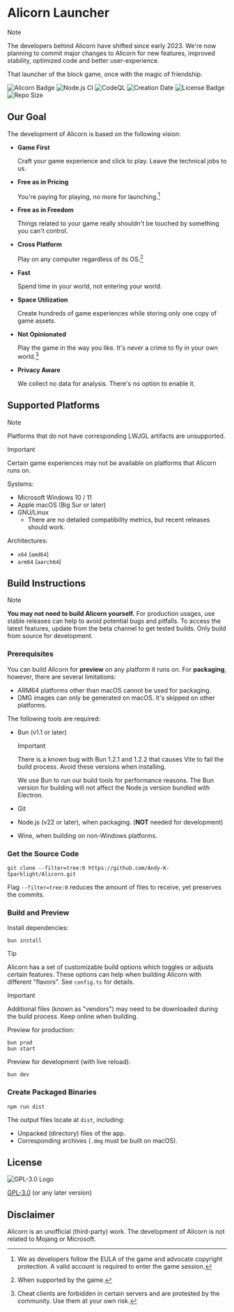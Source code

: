 # Alicorn Launcher

> [!NOTE]
> The developers behind Alicorn have shifted since early 2023.
> We're now planning to commit major changes to Alicorn for new features, improved stability,
> optimized code and better user-experience.

That launcher of the block game, once with the magic of friendship.

![Alicorn Badge](https://img.shields.io/badge/Alicorn-2.x-df307f)
![Node.js CI](https://github.com/Andy-K-Sparklight/Alicorn/actions/workflows/build.yml/badge.svg)
![CodeQL](https://github.com/Andy-K-Sparklight/Alicorn/actions/workflows/codeql.yml/badge.svg)
![Creation Date](https://img.shields.io/github/created-at/Andy-K-Sparklight/Alicorn?label=since)
![License Badge](https://img.shields.io/github/license/Andy-K-Sparklight/Alicorn)
![Repo Size](https://img.shields.io/github/repo-size/Andy-K-Sparklight/Alicorn)

## Our Goal

The development of Alicorn is based on the following vision:

- **Game First**

  Craft your game experience and click to play. Leave the technical jobs to us.

- **Free as in Pricing**

  You're paying for playing, no more for launching.[^1]

- **Free as in Freedom**

  Things related to your game really shouldn't be touched by something you can't control.

- **Cross Platform**

  Play on any computer regardless of its OS.[^2]

- **Fast**

  Spend time in your world, not entering your world.

- **Space Utilization**

  Create hundreds of game experiences while storing only one copy of game assets.

- **Not Opinionated**

  Play the game in the way you like. It's never a crime to fly in your own world.[^3]

- **Privacy Aware**

  We collect no data for analysis. There's no option to enable it.

## Supported Platforms

> [!NOTE]
> Platforms that do not have corresponding LWJGL artifacts are unsupported.

> [!IMPORTANT]
> Certain game experiences may not be available on platforms that Alicorn runs on.

Systems:

- Microsoft Windows 10 / 11
- Apple macOS (Big Sur or later)
- GNU/Linux
    - There are no detailed compatibility metrics, but recent releases should work.

Architectures:

- `x64` (`amd64`)
- `arm64` (`aarch64`)

## Build Instructions

> [!NOTE]
> **You may not need to build Alicorn yourself.**
> For production usages, use stable releases can help to avoid potential bugs and pitfalls.
> To access the latest features, update from the beta channel to get tested builds.
> Only build from source for development.

### Prerequisites

You can build Alicorn for **preview** on any platform it runs on.
For **packaging**, however, there are several limitations:

- ARM64 platforms other than macOS cannot be used for packaging.
- DMG images can only be generated on macOS. It's skipped on other platforms.

The following tools are required:

- Bun (v1.1 or later)

  > [!IMPORTANT]
  > There is a known bug with Bun 1.2.1 and 1.2.2 that causes Vite to fail the build process.
  > Avoid these versions when installing.

  We use Bun to run our build tools for performance reasons.
  The Bun version for building will not affect the Node.js version bundled with Electron.

- Git

- Node.js (v22 or later), when packaging. (**NOT** needed for development)

- Wine, when building on non-Windows platforms.

### Get the Source Code

```shell
git clone --filter=tree:0 https://github.com/Andy-K-Sparklight/Alicorn.git
```

Flag `--filter=tree:0` reduces the amount of files to receive, yet preserves the commits.

### Build and Preview

Install dependencies:

```shell
bun install
```

> [!TIP]
> Alicorn has a set of customizable build options which toggles or adjusts certain features.
> These options can help when building Alicorn with different "flavors".
> See `config.ts` for details.

> [!IMPORTANT]
> Additional files (known as "vendors") may need to be downloaded during the build process.
> Keep online when building.

Preview for production:

```shell
bun prod
bun start
```

Preview for development (with live reload):

```shell
bun dev
```

### Create Packaged Binaries

```shell
npm run dist
```

The output files locate at `dist`, including:

- Unpacked (directory) files of the app.
- Corresponding archives (`.dmg` must be built on macOS).

## License

![GPL-3.0 Logo](https://www.gnu.org/graphics/gplv3-or-later.png)

[GPL-3.0](https://www.gnu.org/licenses/gpl-3.0.html) (or any later version)

## Disclaimer

Alicorn is an unofficial (third-party) work. The development of Alicorn is not related to Mojang or Microsoft.

[^1]: We as developers follow the EULA of the game and advocate copyright protection.
A valid account is required to enter the game session.

[^2]: When supported by the game.

[^3]: Cheat clients are forbidden in certain servers and are protested by the community. Use them at your own risk.
